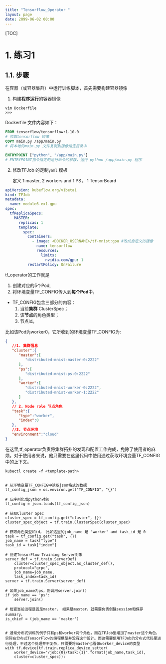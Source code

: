 ```yaml
---
title: "Tensorflow_Operator "
layout: page
date: 2099-06-02 00:00
---
```

[TOC]
# 1. 练习1 

## 1.1. 步骤 

在容器（或容器集群）中运行训练脚本，首先需要构建容器镜像

1. 构建**程序运行**的容器镜像

```shell
vim Dockerfile
>>>
```
Dockerfile 文件内容如下：
```Dockerfile
FROM tensorflow/tensorflow:1.10.0
# 拉取tensorflow 镜像
COPY main.py /app/main.py
# 将本地的main.py 文件复制到镜像指定目录中

ENTRYPOINT ["python", "/app/main.py"]
# ENTRYPOINT指令指定的运行命令的参数，运行 python /app/main.py 程序
```
2. 修改TFJob 的定制`yaml` 模板

    定义 1 master, 2 workers and 1 PS， 1 TensorBoard




```yml
apiVersion: kubeflow.org/v1beta1
kind: TFJob
metadata:
  name: module6-ex1-gpu
spec:
  tfReplicaSpecs:
    MASTER:
      replicas: 1
      template:
        spec:
          containers:
            - image: <DOCKER_USERNAME>/tf-mnist:gpu #改成自定义的镜像
              name: tensorflow
              resources:
                limits:
                  nvidia.com/gpu: 1
          restartPolicy: OnFailure

```


tf_operator的工作就是
1. 创建对应的5个Pod, 
2. 将环境变量TF_CONFIG传入到**每个Pod**中，
 
- TF_CONFIG包含三部分的内容：
  1. 当前**集群** ClusterSpec；
  2. 该**节点**的角色类型；
  3. 节点id。
  
比如该Pod为worker0，它所收到的环境变量TF_CONFIG为:

```json
{  
   //1. 集群信息 
   "cluster":{  
      "master":[  
         "distributed-mnist-master-0:2222"
      ],
      "ps":[  
         "distributed-mnist-ps-0:2222"
      ],
      "worker":[  
         "distributed-mnist-worker-0:2222",
         "distributed-mnist-worker-1:2222"
      ]
   },
   // 2. Node role 节点角色
   "task":{  
      "type":"worker",
      "index":0
   },
   //3. 节点环境
   "environment":"cloud"
}
```
在这里,tf_operator负责将集群拓扑的发现和配置工作完成，免除了使用者的麻烦。对于使用者来说，他只需要在这里代码中使用通过获取环境变量TF_CONFIG中的上下文。

```shell
kubectl create -f <template-path>


# 从环境变量TF_CONFIG中读取json格式的数据
tf_config_json = os.environ.get("TF_CONFIG", "{}")

# 反序列化成python对象
tf_config = json.loads(tf_config_json)

# 获取Cluster Spec
cluster_spec = tf_config.get("cluster", {})
cluster_spec_object = tf.train.ClusterSpec(cluster_spec)

# 获取角色类型和id， 比如这里的job_name 是 "worker" and task_id 是 0
task = tf_config.get("task", {})
job_name = task["type"]
task_id = task["index"]

# 创建TensorFlow Training Server对象
server_def = tf.train.ServerDef(
    cluster=cluster_spec_object.as_cluster_def(),
    protocol="grpc",
    job_name=job_name,
    task_index=task_id)
server = tf.train.Server(server_def)

# 如果job_name为ps，则调用server.join()
if job_name == 'ps':
    server.join()

# 检查当前进程是否是master， 如果是master，就需要负责创建session和保存summary。
is_chief = (job_name == 'master')


# 通常分布式训练的例子只有ps和worker两个角色，而在TFJob里增加了master这个角色，实际在分布式TensorFlow的编程模型并没有这个设计。而这需要使用TFJob的分布式代码里进行处理，不过这个处理并不复杂，只需要将master也看做worker_device的类型
with tf.device(tf.train.replica_device_setter(
    worker_device="/job:{0}/task:{1}".format(job_name,task_id),
    cluster=cluster_spec)):
```